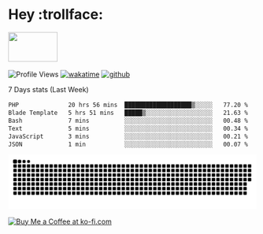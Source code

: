 # Hey :trollface:
<a href="#">
    <img src="https://media1.giphy.com/media/L0C3eo0XgklO7iqXRC/source.gif" width="100" height="60"/>
</a>

![Profile Views](https://visitor-badge.glitch.me/badge?page_id=saedyousef.saedyousef&left_color=grey&right_color=blue&left_text=👀+Profile+Views)
[![wakatime](https://wakatime.com/badge/user/03bf07e2-4c78-4826-8603-8922f0241061.svg)](https://wakatime.com/@03bf07e2-4c78-4826-8603-8922f0241061)
[![github](https://img.shields.io/github/followers/saedyousef?logo=github&style=plastic)](https://github.com/saedyousef?tab=followers)

<!-- <img src="https://github-readme-stats.vercel.app/api?username=saedyousef&show_icons=true&count_private=true" width="100%" /> --> 

7 Days stats (Last Week)
<!--START_SECTION:waka-->

```text
PHP              20 hrs 56 mins  ███████████████████▒░░░░░   77.20 %
Blade Template   5 hrs 51 mins   █████▒░░░░░░░░░░░░░░░░░░░   21.63 %
Bash             7 mins          ░░░░░░░░░░░░░░░░░░░░░░░░░   00.48 %
Text             5 mins          ░░░░░░░░░░░░░░░░░░░░░░░░░   00.34 %
JavaScript       3 mins          ░░░░░░░░░░░░░░░░░░░░░░░░░   00.21 %
JSON             1 min           ░░░░░░░░░░░░░░░░░░░░░░░░░   00.07 %
```

<!--END_SECTION:waka-->
    
![github contribution grid snake animation](https://raw.githubusercontent.com/saedyousef/saedyousef/output/github-contribution-grid-snake.svg)
<!-- Testing -->

<a href='https://ko-fi.com/X8X4DZ9YG' target='_blank'><img height='36' style='display:flex;border:0px;height:36px;margin:auto;left:50%' src='https://cdn.ko-fi.com/cdn/kofi2.png?v=3' border='0' alt='Buy Me a Coffee at ko-fi.com' /></a>
